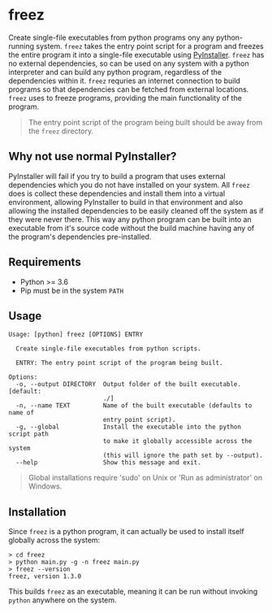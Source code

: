 # freez

Create single-file executables from python programs ony any python-running system. `freez` takes the entry point script for a program and freezes the entire program it into a single-file executable using [PyInstaller](https://github.com/pyinstaller/pyinstaller). `freez` has no external dependencies, so can be used on any system with a python interpreter and can build any python program, regardless of the dependencies within it. `freez` requries an internet connection to build programs so that dependencies can be fetched from external locations. `freez` uses to freeze programs, providing the main functionality of the program.

> The entry point script of the program being built should be away from the `freez` directory.

## Why not use normal PyInstaller?

PyInstaller will fail if you try to build a program that uses external dependencies which you do not have installed on your system. All `freez` does is collect these dependencies and install them into a virtual environment, allowing PyInstaller to build in that environment and also allowing the installed dependencies to be easily cleaned off the system as if they were never there. This way any python program can be built into an executable from it's source code without the build machine having any of the program's dependencies pre-installed.

## Requirements

- Python >= 3.6
- Pip must be in the system `PATH`

## Usage

```
Usage: [python] freez [OPTIONS] ENTRY

  Create single-file executables from python scripts.

  ENTRY: The entry point script of the program being built.

Options:
  -o, --output DIRECTORY  Output folder of the built executable.  [default:
                          ./]
  -n, --name TEXT         Name of the built executable (defaults to name of
                          entry point script).
  -g, --global            Install the executable into the python script path
                          to make it globally accessible across the system
                          (this will ignore the path set by --output).
  --help                  Show this message and exit.
```

> Global installations require 'sudo' on Unix or 'Run as administrator' on Windows.

## Installation

Since `freez` is a python program, it can actually be used to install itself globally across the system:

```
> cd freez
> python main.py -g -n freez main.py
> freez --version
freez, version 1.3.0
```

This builds `freez` as an executable, meaning it can be run without invoking `python` anywhere on the system.
